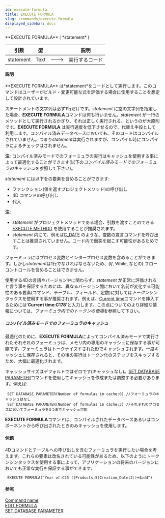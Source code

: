```yaml
---
id: execute-formula
title: EXECUTE FORMULA
slug: /commands/execute-formula
displayed_sidebar: docs
---
```


<!--REF #_command_.EXECUTE FORMULA.Syntax-->**EXECUTE FORMULA** ( *statement* )<!-- END REF-->
<!--REF #_command_.EXECUTE FORMULA.Params-->
| 引数 | 型 |  | 説明 |
| --- | --- | --- | --- |
| statement | Text | &#x1F852; | 実行するコード |

<!-- END REF-->

#### 説明 

<!--REF #_command_.EXECUTE FORMULA.Summary-->**EXECUTE FORMULA** は*statement*をコードとして実行します。<!-- END REF-->このコマンドはユーザーがビルド・変更可能な式を評価する場合に使用することを想定して設計されています。  

ステートメントの文字列は必ず1行だけです。*statement* に空の文字列を指定した場合、**EXECUTE FORMULA**コマンドは何も行いません。*statement* が一行のメソッドとして実行されるかぎり、それは正しく実行される、というのが大原則です。**EXECUTE FORMULA** は実行速度を低下させるので、代替え手段として利用します。コンパイル済みデータベースにおいても、そのコードはコンパイルされていません。つまり*statement*は実行されますが、コンパイル時にコンパイラによるチェックはされません。

**注:** コンパイル済みモードでのフォーミュラの実行はキャッシュを使用する事によって最適化することができます(以下の*コンパイル済みモードでのフォーミュラのキャッシュ*を参照して下さい)。

*statement* には以下をの要素を含めることができます:

* ファンクション(値を返すプロジェクトメソッド)の呼び出し
* 4D コマンドの呼び出し
* 代入

**注:** 

* *statement* がプロジェクトメソッドである場合、引数を渡すことのできる[EXECUTE METHOD](execute-method.md) を使用することが推奨されます。
* *statement* 内にて、例えば[C\_DATE](c-date.md) のような、変数の宣言コマンドを呼び出すことは推奨されていません。コード内で衝突を起こす可能性があるためです。

フォーミュラにはプロセス変数とインタープロセス変数を含めることができます。しかし*statement*は1行でなければならないため、(*If*, While, などの) フローコントロールを含めることはできません。

使用する4Dの言語やバージョンやに関わらず、*statement* が正常に評価されると言う事を保証するためには、異なるバージョン間において名前が変化する可能性のある要素(コマンド、テーブル、フィールド、定数)に対しては*トークン*シンタックスを使用する事が推奨されます。例えば、[Current time](current-time.md)コマンドを挿入するためには'**Current time:C178**'と入力します。この点についてのより詳細な情報については、*フォーミュラ内でのトークンの使用*を参照して下さい。

##### コンパイル済みモードでのフォーミュラのキャッシュ 

最適化のために、**EXECUTE FORMULA**によってコンパイル済みモードで実行されたそれぞれのフォーミュラは、メモリ内の専用のキャッシュに保存する事が可能です。フォーミュラはトークナイズドされた形でキャッシュされます。一度キャッシュに保存されると、その後の実行はトークン化のステップをスキップするため、大幅に最適化されます。

キャッシュサイズはデフォルトではゼロです(キャッシュなし)。[SET DATABASE PARAMETER](set-database-parameter.md)コマンドを使用してキャッシュを作成または調整する必要があります。例えば:

```4d
 SET DATABASE PARAMETER(Number of formulas in cache;0) //フォーミュラのキャッシュはなし
 SET DATABASE PARAMETER(Number of formulas in cache;3) //それぞれのプロセスにおいてフォーミュラを3つまでキャッシュ可能
```

**EXECUTE FORMULA**コマンドは、コンパイルされたデータベースあるいはコンポーネントから呼び出されたときのみキャッシュを使用します。

#### 例題 

4Dコマンドとテーブルへの呼び出しを含むフォーミュラを実行したい場合を考えます。これらの要素は改名されている可能性があるため、以下のようにトークンシンタックスを使用する事によって、アプリケーションの将来のバージョンにおいても正常な実行を保証する事ができます:

```4d
 EXECUTE FORMULA("Year of:C25 ([Products:5]Creation_Date:2])+$add")
```

#### 参照 

[Command name](command-name.md)  
[EDIT FORMULA](edit-formula.md)  
[SET DATABASE PARAMETER](set-database-parameter.md)  